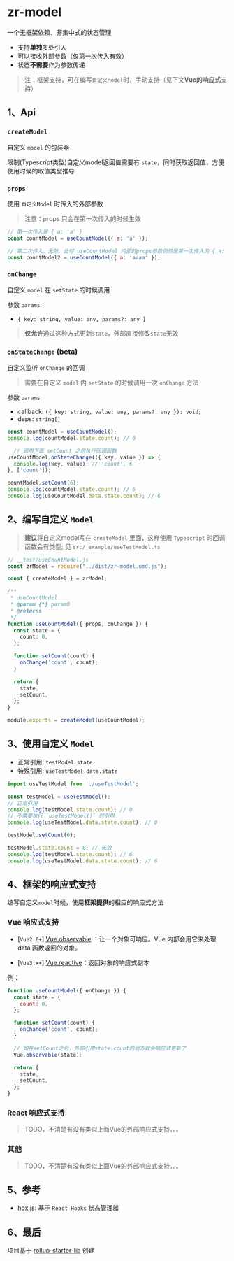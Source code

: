 # zr-model

一个无框架依赖、非集中式的状态管理

- 支持**单独**多处引入
- 可以接收外部参数（仅第一次传入有效）
- 状态**不需要**作为参数传递

> 注：框架支持，可在编写`自定义Model`时，手动支持（见下文**Vue的响应式**支持）

## 1、Api
### `createModel`
  
自定义 `model` 的包装器

限制(Typescript类型)自定义model返回值需要有 `state`，同时获取返回值，方便使用时候的取值类型推导

### `props`

使用 `自定义Model` 时传入的外部参数

> 注意：props 只会在第一次传入的时候生效

```js
// 第一次传入是 { a: 'a' }
const countModel = useCountModel({ a: 'a' });

// 第二次传入，无效，此时 useCountModel 内部的props参数仍然是第一次传入的 { a: 'a' }
const countModel2 = useCountModel({ a: 'aaaa' });
```

### `onChange`
  
自定义 `model` 在 `setState` 的时候调用

参数 `params`:
- `{ key: string, value: any, params?: any }`

> **仅允许**通过这种方式更新`state`，外部直接修改`state`无效
  

### `onStateChange` (beta)
  
自定义监听 `onChange` 的回调

> 需要在自定义 `model` 内 `setState` 的时候调用一次 `onChange` 方法


参数 `params`

- callback: `({ key: string, value: any, params?: any }): void;`
- deps: `string[]`

```ts
const countModel = useCountModel();
console.log(countModel.state.count); // 0

  // 调用下面 setCount 之后执行回调函数
useCountModel.onStateChange(({ key, value }) => {
  console.log(key, value); // 'count', 6
}, ['count']);

countModel.setCount(6);
console.log(countModel.state.count); // 6
console.log(useCountModel.data.state.count); // 6
```


## 2、编写自定义 `Model`

> **建议**将自定义model写在 `createModel` 里面，这样使用 `Typescript` 时回调函数会有类型; 见 `src/_example/useTestModel.ts`

```ts
// __test/useCountModel.js
const zrModel = require("../dist/zr-model.umd.js");

const { createModel } = zrModel;

/**
 * useCountModel
 * @param {*} param0 
 * @returns 
 */
function useCountModel({ props, onChange }) {
  const state = {
    count: 0,
  };

  function setCount(count) {
    onChange('count', count);
  }

  return {
    state,
    setCount,
  };
}

module.exports = createModel(useCountModel);
```

## 3、使用自定义 `Model`

- 正常引用: `testModel.state`
- 特殊引用: `useTestModel.data.state`

```ts
import useTestModel from './useTestModel';

const testModel = useTestModel();
// 正常引用
console.log(testModel.state.count); // 0
// 不需要执行 `useTestModel()` 时引用
console.log(useTestModel.data.state.count); // 0

testModel.setCount(6);

testModel.state.count = 8; // 无效
console.log(testModel.state.count); // 6
console.log(useTestModel.data.state.count); // 6
```


## 4、框架的响应式支持

编写自定义`model`时候，使用**框架提供**的相应的响应式方法

### Vue 响应式支持

- [`Vue2.6+`] [Vue.observable](https://cn.vuejs.org/v2/api/#Vue-observable)
：让一个对象可响应。Vue 内部会用它来处理 data 函数返回的对象。

- [`Vue3.x+`] [Vue.reactive](https://v3.cn.vuejs.org/api/basic-reactivity.html#reactive)：返回对象的响应式副本


例：
```js
function useCountModel({ onChange }) {
  const state = {
    count: 0,
  };

  function setCount(count) {
    onChange('count', count);
  }

  // 如在setCount之后，外部引用state.count的地方就会响应式更新了
  Vue.observable(state);

  return {
    state,
    setCount,
  };
}
```

### React 响应式支持
> TODO，不清楚有没有类似上面Vue的外部响应式支持。。。

### 其他
> TODO，不清楚有没有类似上面Vue的外部响应式支持。。。


## 5、参考
- [hox.js](https://github.com/umijs/hox): 基于 `React Hooks` 状态管理器


## 6、最后
项目基于 [rollup-starter-lib](https://github.com/rollup/rollup-starter-lib) 创建
